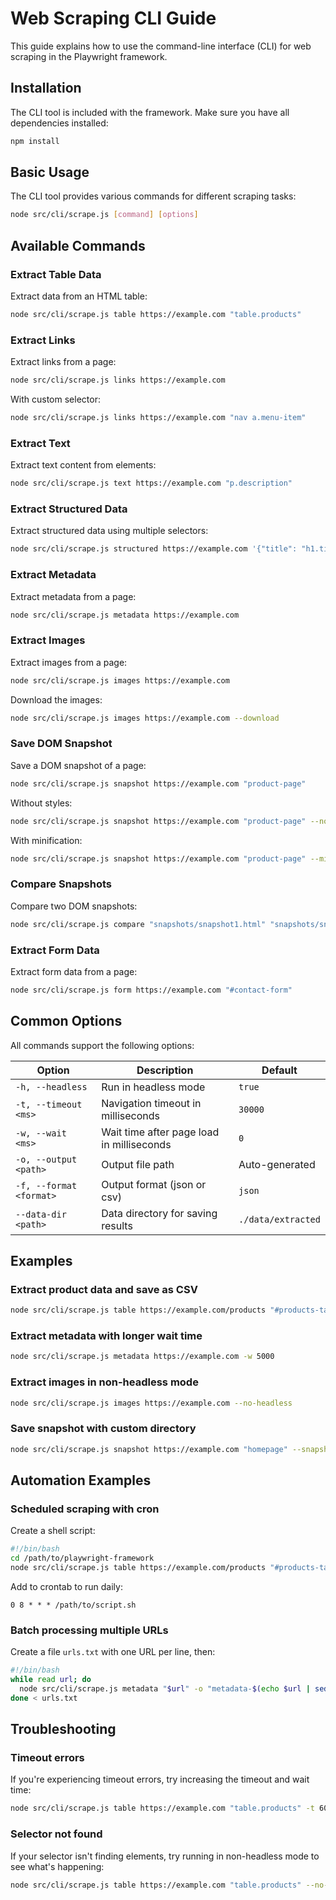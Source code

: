<!-- Source: /Users/mzahirudeen/playwright-framework-dev/docs/cli-guide.md -->

# Web Scraping CLI Guide

This guide explains how to use the command-line interface (CLI) for web scraping in the Playwright framework.

## Installation

The CLI tool is included with the framework. Make sure you have all dependencies installed:

```bash
npm install
```

## Basic Usage

The CLI tool provides various commands for different scraping tasks:

```bash
node src/cli/scrape.js [command] [options]
```

## Available Commands

### Extract Table Data

Extract data from an HTML table:

```bash
node src/cli/scrape.js table https://example.com "table.products"
```

### Extract Links

Extract links from a page:

```bash
node src/cli/scrape.js links https://example.com
```

With custom selector:

```bash
node src/cli/scrape.js links https://example.com "nav a.menu-item"
```

### Extract Text

Extract text content from elements:

```bash
node src/cli/scrape.js text https://example.com "p.description"
```

### Extract Structured Data

Extract structured data using multiple selectors:

```bash
node src/cli/scrape.js structured https://example.com '{"title": "h1.title", "price": ".product-price", "description": "p.description"}'
```

### Extract Metadata

Extract metadata from a page:

```bash
node src/cli/scrape.js metadata https://example.com
```

### Extract Images

Extract images from a page:

```bash
node src/cli/scrape.js images https://example.com
```

Download the images:

```bash
node src/cli/scrape.js images https://example.com --download
```

### Save DOM Snapshot

Save a DOM snapshot of a page:

```bash
node src/cli/scrape.js snapshot https://example.com "product-page"
```

Without styles:

```bash
node src/cli/scrape.js snapshot https://example.com "product-page" --no-styles
```

With minification:

```bash
node src/cli/scrape.js snapshot https://example.com "product-page" --minify
```

### Compare Snapshots

Compare two DOM snapshots:

```bash
node src/cli/scrape.js compare "snapshots/snapshot1.html" "snapshots/snapshot2.html"
```

### Extract Form Data

Extract form data from a page:

```bash
node src/cli/scrape.js form https://example.com "#contact-form"
```

## Common Options

All commands support the following options:

| Option | Description | Default |
|--------|-------------|---------|
| `-h, --headless` | Run in headless mode | `true` |
| `-t, --timeout <ms>` | Navigation timeout in milliseconds | `30000` |
| `-w, --wait <ms>` | Wait time after page load in milliseconds | `0` |
| `-o, --output <path>` | Output file path | Auto-generated |
| `-f, --format <format>` | Output format (json or csv) | `json` |
| `--data-dir <path>` | Data directory for saving results | `./data/extracted` |

## Examples

### Extract product data and save as CSV

```bash
node src/cli/scrape.js table https://example.com/products "#products-table" -f csv -o products.csv
```

### Extract metadata with longer wait time

```bash
node src/cli/scrape.js metadata https://example.com -w 5000
```

### Extract images in non-headless mode

```bash
node src/cli/scrape.js images https://example.com --no-headless
```

### Save snapshot with custom directory

```bash
node src/cli/scrape.js snapshot https://example.com "homepage" --snapshot-dir ./my-snapshots
```

## Automation Examples

### Scheduled scraping with cron

Create a shell script:

```bash
#!/bin/bash
cd /path/to/playwright-framework
node src/cli/scrape.js table https://example.com/products "#products-table" -o "products-$(date +%Y-%m-%d).json"
```

Add to crontab to run daily:

```
0 8 * * * /path/to/script.sh
```

### Batch processing multiple URLs

Create a file `urls.txt` with one URL per line, then:

```bash
#!/bin/bash
while read url; do
  node src/cli/scrape.js metadata "$url" -o "metadata-$(echo $url | sed 's/[^a-zA-Z0-9]/-/g').json"
done < urls.txt
```

## Troubleshooting

### Timeout errors

If you're experiencing timeout errors, try increasing the timeout and wait time:

```bash
node src/cli/scrape.js table https://example.com "table.products" -t 60000 -w 5000
```

### Selector not found

If your selector isn't finding elements, try running in non-headless mode to see what's happening:

```bash
node src/cli/scrape.js table https://example.com "table.products" --no-headless
```